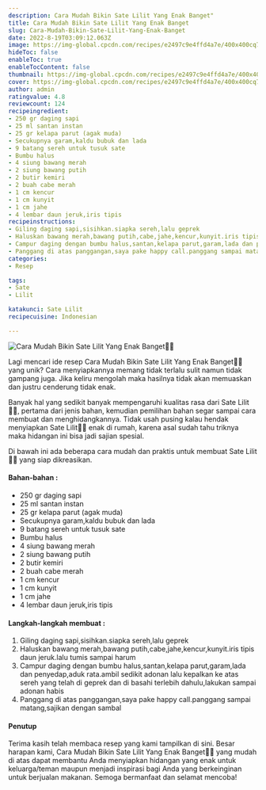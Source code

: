 ```yaml
---
description: Cara Mudah Bikin Sate Lilit Yang Enak Banget"
title: Cara Mudah Bikin Sate Lilit Yang Enak Banget
slug: Cara-Mudah-Bikin-Sate-Lilit-Yang-Enak-Banget
date: 2022-8-19T03:09:12.063Z
image: https://img-global.cpcdn.com/recipes/e2497c9e4ffd4a7e/400x400cq70/photo.jpg
hideToc: false
enableToc: true
enableTocContent: false
thumbnail: https://img-global.cpcdn.com/recipes/e2497c9e4ffd4a7e/400x400cq70/photo.jpg
cover: https://img-global.cpcdn.com/recipes/e2497c9e4ffd4a7e/400x400cq70/photo.jpg
author: admin
ratingvalue: 4.8
reviewcount: 124
recipeingredient:
- 250 gr daging sapi
- 25 ml santan instan
- 25 gr kelapa parut (agak muda)
- Secukupnya garam,kaldu bubuk dan lada
- 9 batang sereh untuk tusuk sate
- Bumbu halus
- 4 siung bawang merah
- 2 siung bawang putih
- 2 butir kemiri
- 2 buah cabe merah
- 1 cm kencur
- 1 cm kunyit
- 1 cm jahe
- 4 lembar daun jeruk,iris tipis
recipeinstructions:
- Giling daging sapi,sisihkan.siapka sereh,lalu geprek
- Haluskan bawang merah,bawang putih,cabe,jahe,kencur,kunyit.iris tipis daun jeruk.lalu tumis sampai harum
- Campur daging dengan bumbu halus,santan,kelapa parut,garam,lada dan penyedap,aduk rata.ambil sedikit adonan lalu kepalkan ke atas sereh yang telah di geprek dan di basahi terlebih dahulu,lakukan sampai adonan habis
- Panggang di atas panggangan,saya pake happy call.panggang sampai matang,sajikan dengan sambal
categories:
- Resep

tags:
- Sate
- Lilit

katakunci: Sate Lilit
recipecuisine: Indonesian

---
```


![Cara Mudah Bikin Sate Lilit Yang Enak Banget👩‍🍳](https://img-global.cpcdn.com/recipes/e2497c9e4ffd4a7e/400x400cq70/photo.jpg)

Lagi mencari ide resep Cara Mudah Bikin Sate Lilit Yang Enak Banget👩‍🍳 yang unik? Cara menyiapkannya memang tidak terlalu sulit namun tidak gampang juga. Jika keliru mengolah maka hasilnya tidak akan memuaskan dan justru cenderung tidak enak.

Banyak hal yang sedikit banyak mempengaruhi kualitas rasa dari Sate Lilit👩‍🍳, pertama dari jenis bahan, kemudian pemilihan bahan segar sampai cara membuat dan menghidangkannya. Tidak usah pusing kalau hendak menyiapkan Sate Lilit👩‍🍳 enak di rumah, karena asal sudah tahu triknya maka hidangan ini bisa jadi sajian spesial.

Di bawah ini ada beberapa cara mudah dan praktis untuk membuat Sate Lilit👩‍🍳 yang siap dikreasikan.

<!--inarticleads1-->

#### Bahan-bahan :

- 250 gr daging sapi
- 25 ml santan instan
- 25 gr kelapa parut (agak muda)
- Secukupnya garam,kaldu bubuk dan lada
- 9 batang sereh untuk tusuk sate
- Bumbu halus
- 4 siung bawang merah
- 2 siung bawang putih
- 2 butir kemiri
- 2 buah cabe merah
- 1 cm kencur
- 1 cm kunyit
- 1 cm jahe
- 4 lembar daun jeruk,iris tipis

<!--inarticleads2-->

#### Langkah-langkah membuat :

1. Giling daging sapi,sisihkan.siapka sereh,lalu geprek
1. Haluskan bawang merah,bawang putih,cabe,jahe,kencur,kunyit.iris tipis daun jeruk.lalu tumis sampai harum
1. Campur daging dengan bumbu halus,santan,kelapa parut,garam,lada dan penyedap,aduk rata.ambil sedikit adonan lalu kepalkan ke atas sereh yang telah di geprek dan di basahi terlebih dahulu,lakukan sampai adonan habis
1. Panggang di atas panggangan,saya pake happy call.panggang sampai matang,sajikan dengan sambal

#### Penutup

Terima kasih telah membaca resep yang kami tampilkan di sini. Besar harapan kami, Cara Mudah Bikin Sate Lilit Yang Enak Banget👩‍🍳 yang mudah di atas dapat membantu Anda menyiapkan hidangan yang enak untuk keluarga/teman maupun menjadi inspirasi bagi Anda yang berkeinginan untuk berjualan makanan. Semoga bermanfaat dan selamat mencoba!
